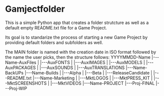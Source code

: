 # Gamjectfolder

This is a simple Python app that creates a folder strutcture as well as a default empty README.txt file for a Game Project.

Its goal is to standarize the process of starting a new Game Project by providing default folders and subfolders as well.

The MAIN folder is named with the creation date in ISO format followed by the name the user picks, then the structure follows:
  YYYYMMDD-Name
  |---Name-AuxFiles
  |     |---AuxFONTS
  |     |---AuxIMAGES
  |     |---AuxMODELS
  |     |---AuxPACKAGES
  |     |---AuxSOUNDS
  |     |---AuxTRANSLATIONS
  |---Name-BackUPs
  |---Name-Builds
  |     |---Alpha
  |     |---Beta
  |     |---ReleaseCandidate
  |     |---README.txt
  |---Name-Marketing
  |     |---MktLOGOS
  |     |---MktPRESS_KIT
  |     |---MktSCREENSHOTS
  |     |---MktVIDEOS
  |---Name-PROJECT
        |---Proj-FINAL
        |---Proj-WIP
